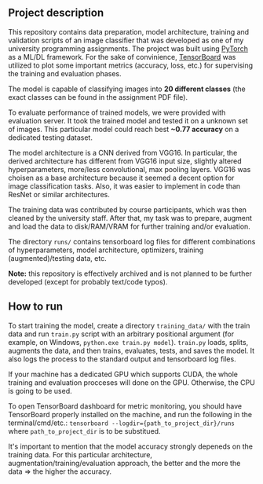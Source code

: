 ## Project description
This repository contains data preparation, model architecture, training and validation scripts of an image classifier that was developed as one of my university programming assignments. The project was built using [PyTorch](https://github.com/pytorch/pytorch) as a ML/DL framework. For the sake of convinience, [TensorBoard](https://github.com/tensorflow/tensorboard) was utilized to plot some important metrics (accuracy, loss, etc.) for supervising the training and evaluation phases.

The model is capable of classifying images into **20 different classes** (the exact classes can be found in the assignment PDF file).

To evaluate performance of trained models, we were provided with evaluation server. It took the trained model and tested it on a unknown set of images. This particular model could reach best **~0.77 accuracy** on a dedicated testing dataset.

The model architecture is a CNN derived from VGG16. In particular, the derived architecture has different from VGG16 input size, slightly altered hyperparameters, more/less convolutional, max pooling layers. VGG16 was choisen as a base architecture because it seemed a decent option for image classification tasks. Also, it was easier to implement in code than ResNet or similar architectures.

The training data was contributed by course participants, which was then cleaned by the university staff. After that, my task was to prepare, augment and load the data to disk/RAM/VRAM for further training and/or evaluation. 

The directory ```runs/``` contains tensorboard log files for different combinations of hyperparameters, model architecture, optimizers, training (augmented)/testing data, etc.

**Note:** this repository is effectively archived and is not planned to be further developed (except for probably text/code typos).

## How to run
To start training the model, create a directory ```training_data/``` with the train data and run ```train.py``` script with an arbitrary positional argument (for example, on Windows, ```python.exe train.py model```). ```train.py``` loads, splits, augments the data, and then trains, evaluates, tests, and saves the model. It also logs the process to the standard output and tensorboard log files.

If your machine has a dedicated GPU which supports CUDA, the whole training and evaluation procceses will done on the GPU. Otherwise, the CPU is going to be used.

To open TensorBoard dashboard for metric monitoring, you should have TensorBoard properly installed on the machine, and run the following in the terminal/cmd/etc.:
```tensorboard --logdir={path_to_project_dir}/runs```
where ```path_to_project_dir``` is to be substitued.

It's important to mention that the model accuracy strongly depeneds on the training data. For this particular architecture, augmentation/training/evaluation approach, the better and the more the data => the higher the accuracy.
